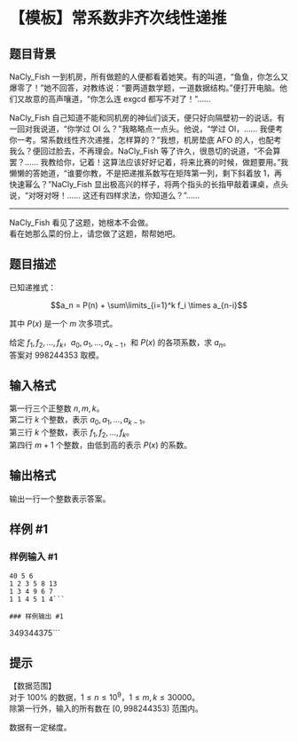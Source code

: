 # 【模板】常系数非齐次线性递推

## 题目背景

NaCly\_Fish 一到机房，所有做题的人便都看着她笑。有的叫道，“鱼鱼，你怎么又爆零了！”她不回答，对教练说：“要两道数学题，一道数据结构。”便打开电脑。他们又故意的高声嚷道，“你怎么连 exgcd 都写不对了！”......

NaCly\_Fish 自己知道不能和同机房的神仙们谈天，便只好向隔壁初一的说话。有一回对我说道，“你学过 OI 么？”我略略点一点头。他说，“学过 OI，...... 我便考你一考。常系数线性齐次递推，怎样算的？”我想，机房垫底 AFO 的人，也配考我么？便回过脸去，不再理会。NaCly\_Fish 等了许久，很恳切的说道，“不会算罢？…… 我教给你，记着！这算法应该好好记着，将来比赛的时候，做题要用。”我懒懒的答她道，“谁要你教，不是把递推系数写在矩阵第一列，剩下斜着放 $1$，再快速幂么？”NaCly\_Fish 显出极高兴的样子，将两个指头的长指甲敲着课桌，点头说，“对呀对呀！...... 这还有四样求法，你知道么？”......
****  
NaCly\_Fish 看见了这题，她根本不会做。  
看在她那么菜的份上，请您做了这题，帮帮她吧。

## 题目描述

已知递推式：  

$$a_n = P(n) + \sum\limits_{i=1}^k f_i \times a_{n-i}$$  

其中 $P(x)$ 是一个 $m$ 次多项式。

给定 $f_1,f_2,\dots,f_k$，$a_0,a_1,\dots,a_{k-1}$，和 $P(x)$ 的各项系数，求 $a_n$。  
答案对 $998244353$ 取模。

## 输入格式

第一行三个正整数 $n,m,k$。  
第二行 $k$ 个整数，表示 $a_0,a_1,\dots,a_{k-1}$。  
第三行 $k$ 个整数，表示 $f_1,f_2,\dots,f_k$。  
第四行 $m+1$ 个整数，由低到高的表示 $P(x)$ 的系数。

## 输出格式

输出一行一个整数表示答案。

## 样例 #1

### 样例输入 #1
```
40 5 6
1 2 3 5 8 13
1 3 4 9 6 7
1 1 4 5 1 4```

### 样例输出 #1

```
349344375```

## 提示

【数据范围】  
对于 $100\%$ 的数据，$1\le n \le 10^9$，$1\le m,k \le 30000$。    
除第一行外，输入的所有数在 $[0,998244353)$ 范围内。  

数据有一定梯度。
